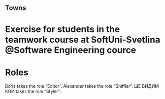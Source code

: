 ## Towns
# Exercise for students in the teamwork course at SoftUni-Svetlina @Software Engineering cource

# Roles
  Boris takes the role “Editor”.
  Alexander takes the role “Shiffler”.
  ШЕ ВИДИМ КОЙ takes the role “Styler”.
